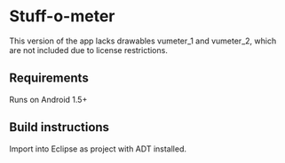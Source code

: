Stuff-o-meter
=============

This version of the app lacks drawables vumeter_1 and vumeter_2, which are not included due to license restrictions.

Requirements
------------

Runs on Android 1.5+

Build instructions
------------------

Import into Eclipse as project with ADT installed.
